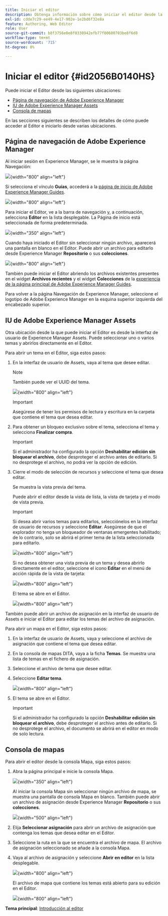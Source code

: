 ```yaml
---
title: Iniciar el editor
description: Obtenga información sobre cómo iniciar el editor desde la página de navegación de AEM, la interfaz de usuario de AEM Assets y la consola de mapas en Adobe Experience Manager Guides.
exl-id: cdde7c29-ee49-4e17-902e-1e2bd6f32e8a
feature: Authoring, Web Editor
role: User
source-git-commit: b8f3756e0e8f0338942efb77f00600703be8f6d8
workflow-type: tm+mt
source-wordcount: '715'
ht-degree: 0%

---
```


# Iniciar el editor {#id2056B0140HS}

Puede iniciar el Editor desde las siguientes ubicaciones:

- [Página de navegación de Adobe Experience Manager](#adobe-experience-manager-navigation-page)
- [IU de Adobe Experience Manager Assets](#adobe-experience-manager-assets-ui)
- [Consola de mapas](#map-console)

En las secciones siguientes se describen los detalles de cómo puede acceder al Editor e iniciarlo desde varias ubicaciones.

## Página de navegación de Adobe Experience Manager

Al iniciar sesión en Experience Manager, se le muestra la página Navegación:

![](images/web-editor-from-navigation-page.png){width="800" align="left"}

Si selecciona el vínculo **Guías**, accederá a la [página de inicio de Adobe Experience Manager Guides](./intro-home-page.md).

![](images/aem-home-page.png){width="800" align="left"}

Para iniciar el Editor, ve a la barra de navegación y, a continuación, selecciona **Editor** en la lista desplegable. La Página de inicio está seleccionada de forma predeterminada.

![](images/editor-home-page-dropdown.png){width="350" align="left"}

Cuando haya iniciado el Editor sin seleccionar ningún archivo, aparecerá una pantalla en blanco en el Editor. Puede abrir un archivo para editarlo desde Experience Manager **Repositorio** o sus **colecciones**.

![](images/web-editor-launch-page.png){width="800" align="left"}

También puede iniciar el Editor abriendo los archivos existentes presentes en el widget **Archivos recientes** y el widget **Colecciones** de la [experiencia de la página principal de Adobe Experience Manager Guides](./intro-home-page.md).


Para volver a la página Navegación de Experience Manager, seleccione el logotipo de Adobe Experience Manager en la esquina superior izquierda del encabezado superior.


## IU de Adobe Experience Manager Assets

Otra ubicación desde la que puede iniciar el Editor es desde la interfaz de usuario de Experience Manager Assets. Puede seleccionar uno o varios temas y abrirlos directamente en el Editor.

Para abrir un tema en el Editor, siga estos pasos:

1. En la interfaz de usuario de Assets, vaya al tema que desee editar.

   >[!NOTE]
   >
   > También puede ver el UUID del tema.

   ![](images/assets_ui_with_uuid_cs.png){width="800" align="left"}

   >[!IMPORTANT]
   >
   > Asegúrese de tener los permisos de lectura y escritura en la carpeta que contiene el tema que desea editar.

1. Para obtener un bloqueo exclusivo sobre el tema, selecciona el tema y selecciona **Finalizar compra**.

   >[!IMPORTANT]
   >
   > Si el administrador ha configurado la opción **Deshabilitar edición sin bloquear el archivo**, debe desproteger el archivo antes de editarlo. Si no desprotege el archivo, no podrá ver la opción de edición.

1. Cierre el modo de selección de recursos y seleccione el tema que desea editar.

   Se muestra la vista previa del tema.

   Puede abrir el editor desde la vista de lista, la vista de tarjeta y el modo de vista previa.

   >[!IMPORTANT]
   >
   > Si desea abrir varios temas para editarlos, selecciónelos en la interfaz de usuario de recursos y seleccione **Editar**. Asegúrese de que el explorador no tenga un bloqueador de ventanas emergentes habilitado; de lo contrario, solo se abrirá el primer tema de la lista seleccionada para editarlo.

   ![](images/edit-from-preview_cs.png){width="800" align="left"}

   Si no desea obtener una vista previa de un tema y desea abrirlo directamente en el editor, seleccione el icono **Editar** en el menú de acción rápida de la vista de tarjeta:

   ![](images/edit-topic-from-quick-action_cs.png){width="800" align="left"}

   El tema se abre en el Editor.

   ![](images/edit-mode.png){width="800" align="left"}

También puede abrir un archivo de asignación en la interfaz de usuario de Assets e iniciar el Editor para editar los temas del archivo de asignación.

Para abrir un mapa en el Editor, siga estos pasos:

1. En la interfaz de usuario de Assets, vaya y seleccione el archivo de asignación que contiene el tema que desea editar.
1. En la consola de mapas DITA, vaya a la ficha **Temas**. Se muestra una lista de temas en el fichero de asignación.
1. Seleccione el archivo de tema que desee editar.
1. Seleccione **Editar tema**.

   ![](images/edit-topics-map-console_cs.png){width="800" align="left"}

1. El tema se abre en el Editor.

   >[!IMPORTANT]
   >
   > Si el administrador ha configurado la opción **Deshabilitar edición sin bloquear el archivo**, debe desproteger el archivo antes de editarlo. Si no desprotege el archivo, el documento se abrirá en el editor en modo de solo lectura.

## Consola de mapas

Para abrir el editor desde la consola Mapa, siga estos pasos:

1. Abra la página principal e inicie la consola Mapa.

   ![](images/editor-map-console-dropdown.png){width="350" align="left"}

   Al iniciar la consola Mapa sin seleccionar ningún archivo de mapa, se muestra una pantalla de consola Mapa en blanco. También puede abrir un archivo de asignación desde Experience Manager **Repositorio** o sus **colecciones**.

   ![](images/launch-map-console.png){width="500" align="left"}

1. Elija **Seleccionar asignación** para abrir un archivo de asignación que contenga los temas que desea editar en el Editor.
1. Seleccione la ruta en la que se encuentra el archivo de mapa. El archivo de asignación seleccionado se añade a la consola Mapa.
1. Vaya al archivo de asignación y seleccione **Abrir en editor** en la lista desplegable.

   ![](images/map-console-open-in-editor.png){width="800" align="left"}

   El archivo de mapa que contiene los temas está abierto para su edición en el Editor.

   ![](images/map-console-edit-topics.png){width="800" align="left"}






**Tema principal**: [Introducción al editor](web-editor.md)
